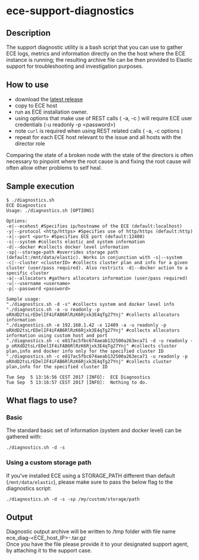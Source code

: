 # ece-support-diagnostics

## Description

The support diagnostic utility is a bash script that you can use to gather ECE logs, metrics and information directly on the the host where the ECE instance is running; the resulting archive file can be then provided to Elastic support for troubleshooting and investigation purposes.

## How to use

* download the [latest release](https://github.com/elastic/ece-support-diagnostics/releases/latest)
* copy to ECE host
* run as ECE installation owner.
* using options that make use of REST calls ( -a, -c ) will require ECE user credentials (-u readonly -p \<password\>)
* note `curl` is required when using REST related calls ( -a, -c options )
* repeat for each ECE host relevant to the issue and all hosts with the director role 

Comparing the state of a broken node with the state of the directors is often necessary to pinpoint where the root cause is and fixing the root cause will often allow other problems to self heal.


## Sample execution

```
$ ./diagnostics.sh 
ECE Diagnostics
Usage: ./diagnostics.sh [OPTIONS]

Options:
-e|--ecehost #Specifies ip/hostname of the ECE (default:localhost)
-y|--protocol <http/https> #Specifies use of http/https (default:http)
-x|--port <port> #Specifies ECE port (default:12400)
-s|--system #collects elastic and system information
-d|--docker #collects docker level information
-sp|--storage-path #overrides storage path (default:/mnt/data/elastic). Works in conjunction with -s|--system
-c|--cluster <clusterID> #collects cluster plan and info for a given cluster (user/pass required). Also restricts -d|--docker action to a specific cluster
-a|--allocators #gathers allocators information (user/pass required)
-u|--username <username>
-p|--password <password>

Sample usage:
"./diagnostics.sh -d -s" #collects system and docker level info
"./diagnostics.sh -a -u readonly -p oRXdD2tsLrEDelIF4iFAB6RlRzK6Rjxk3E4qTg27Ynj" #collects allocators information
"./diagnostics.sh -e 192.168.1.42 -x 12409 -a -u readonly -p oRXdD2tsLrEDelIF4iFAB6RlRzK6Rjxk3E4qTg27Ynj" #collects allocators information using custom host and port
"./diagnostics.sh -c e817ac5fbc674aeab132500a263eca71 -d -u readonly -p oRXdD2tsLrEDelIF4iFAB6RlRzK6Rjxk3E4qTg27Ynj" #collects cluster plan,info and docker info only for the specified cluster ID
"./diagnostics.sh -c e817ac5fbc674aeab132500a263eca71 -u readonly -p oRXdD2tsLrEDelIF4iFAB6RlRzK6Rjxk3E4qTg27Ynj" #collects cluster plan,info for the specified cluster ID

Tue Sep  5 13:16:56 CEST 2017 [INFO]:  ECE Diagnostics 
Tue Sep  5 13:16:57 CEST 2017 [INFO]:  Nothing to do.
```

## What flags to use?

### Basic
The standard basic set of information (system and docker level) can be gathered with:

```
./diagnostics.sh -d -s
```

### Using a custom storage path
If you've installed ECE using a STORAGE_PATH different than default (`/mnt/data/elastic`), please make sure to pass the below flag to the diagnostics script:

```
./diagnostics.sh -d -s -sp /my/custom/storage/path
```


## Output
Diagnostic output archive will be written to /tmp folder with file name ece_diag-<ECE_host_IP>-<Timestamp>.tar.gz  
Once you have the file please provide it to your designated support agent, by attaching it to the support case.

